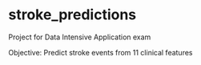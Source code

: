 # stroke_predictions

Project for Data Intensive Application exam

Objective: Predict stroke events from 11 clinical features
